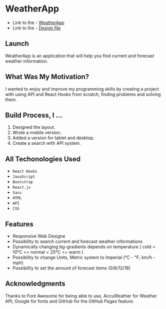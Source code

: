 # WeatherApp

- Link to the - [WeatherApp](https://jakubchoszcz.github.io/WeatherApp/)
- Link to the - [Design file](https://www.figma.com/file/KWTYnIJCMe4DEA4AHDS4kf/WeatherApp?node-id=0%3A1)

## Launch
WeatherApp is an application that will help you find current and forecast weather information.

## What Was My Motivation?
I wanted to enjoy and improve my programming skills by creating a project with using API and React Hooks from scratch, finding problems and solving them.

## Build Process, I ...
1. Designed the layout.
2. Wrote a mobile version.
3. Added a version for tablet and desktop.
4. Create a search with API system.

## All Techonologies Used
- ` React Hooks ` 
- ` JavaScript `
- ` Bootstrap `
- ` React.js ` 
- ` Sass ` 
- ` HTML `
- ` API `
- ` CSS `

## Features
- Responsive Web Designe
- Possibility to search current and forecast weather informations
- Dynamically changing bg-gradients depends on temperature ( cold < 10℃ <= normal < 25℃ <= warm )
- Possibility to change Units, Metric system to Imperial (℃ - ℉; km/h - mph)
- Possibility to set the amount of forecast items (0/6/12/18)

## Acknowledgments
Thanks to Font Awesome for being able to use, AccuWeather for Weather API, Google for fonts and GitHub for the GitHub Pages feature.
